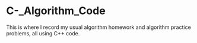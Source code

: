 # C-_Algorithm_Code
This is where I record my usual algorithm homework and algorithm practice problems, all using C++ code.
